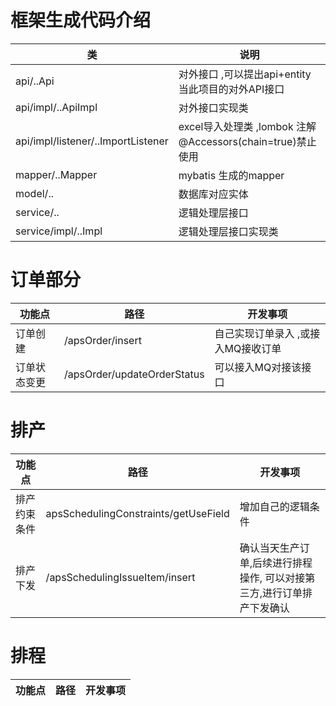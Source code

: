 # 框架生成代码介绍

| 类                                  | 说明                                              |
|------------------------------------|-------------------------------------------------|
| api/..Api                          | 对外接口 ,可以提出api+entity当此项目的对外API接口                |
| api/impl/..ApiImpl                 | 对外接口实现类                                         |
| api/impl/listener/..ImportListener | excel导入处理类 ,lombok 注解@Accessors(chain=true)禁止使用 |
| mapper/..Mapper                    | mybatis 生成的mapper                               |
| model/..                           | 数据库对应实体                                         |
| service/..                         | 逻辑处理层接口                                         |
| service/impl/..Impl                | 逻辑处理层接口实现类                                      |

# 订单部分

| 功能点    | 路径                          | 开发事项                |
|--------|-----------------------------|---------------------|
| 订单创建   | /apsOrder/insert            | 自己实现订单录入 ,或接入MQ接收订单 |
| 订单状态变更 | /apsOrder/updateOrderStatus | 可以接入MQ对接该接口         |  

# 排产

| 功能点    | 路径                                   | 开发事项                                  |
|--------|--------------------------------------|---------------------------------------|
| 排产约束条件 | apsSchedulingConstraints/getUseField | 增加自己的逻辑条件                             |                             |
| 排产下发   | /apsSchedulingIssueItem/insert       | 确认当天生产订单,后续进行排程操作, 可以对接第三方,进行订单排产下发确认 |

# 排程

| 功能点 | 路径 | 开发事项 |
|-----|----|------|


